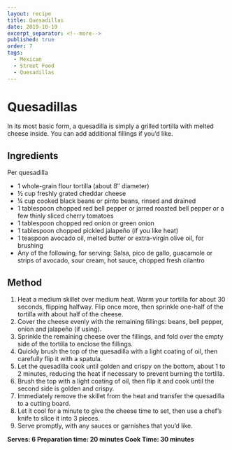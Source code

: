 ```yaml
---
layout: recipe
title: Quesadillas
date: 2019-10-19
excerpt_separator: <!--more-->
published: true
order: 7
tags:
  - Mexican
  - Street Food
  - Quesadillas
---
```


# Quesadillas

In its most basic form, a quesadilla is simply a grilled tortilla with melted cheese inside. You can add additional fillings if you’d like.

<!--more-->

## Ingredients

Per quesadilla

- 1 whole-grain flour tortilla (about 8″ diameter)
- ½ cup freshly grated cheddar cheese
- ¼ cup cooked black beans or pinto beans, rinsed and drained
- 1 tablespoon chopped red bell pepper or jarred roasted bell pepper or a few thinly sliced cherry tomatoes
- 1 tablespoon chopped red onion or green onion
- 1 tablespoon chopped pickled jalapeño (if you like heat)
- 1 teaspoon avocado oil, melted butter or extra-virgin olive oil, for brushing
- Any of the following, for serving: Salsa, pico de gallo, guacamole or strips of avocado, sour cream, hot sauce, chopped fresh cilantro

## Method

1. Heat a medium skillet over medium heat. Warm your tortilla for about 30 seconds, flipping halfway. Flip once more, then sprinkle one-half of the tortilla with about half of the cheese.
2. Cover the cheese evenly with the remaining fillings: beans, bell pepper, onion and jalapeño (if using).
3. Sprinkle the remaining cheese over the fillings, and fold over the empty side of the tortilla to enclose the fillings.
4. Quickly brush the top of the quesadilla with a light coating of oil, then carefully flip it with a spatula.
5. Let the quesadilla cook until golden and crispy on the bottom, about 1 to 2 minutes, reducing the heat if necessary to prevent burning the tortilla.
6. Brush the top with a light coating of oil, then flip it and cook until the second side is golden and crispy.
7. Immediately remove the skillet from the heat and transfer the quesadilla to a cutting board.
8. Let it cool for a minute to give the cheese time to set, then use a chef’s knife to slice it into 3 pieces.
9. Serve promptly, with any sauces or garnishes that you’d like.

**Serves: 6
Preparation time: 20 minutes
Cook Time: 30 minutes**

